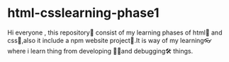# html-csslearning-phase1
Hi everyone , this repository📁 consist of my learning phases of html📝 and css🎨,also it include a npm website project🧾.It is way of my 
learning👓 where i learn thing from developing 👨‍💻and debugging🛠 things.
